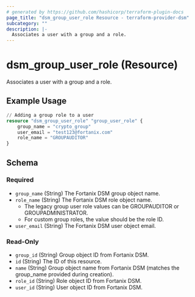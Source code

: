```yaml
---
# generated by https://github.com/hashicorp/terraform-plugin-docs
page_title: "dsm_group_user_role Resource - terraform-provider-dsm"
subcategory: ""
description: |-
  Associates a user with a group and a role.
---
```


# dsm_group_user_role (Resource)

Associates a user with a group and a role.

## Example Usage

```terraform
// Adding a group role to a user
resource "dsm_group_user_role" "group_user_role" {
    group_name = "crypto_group"
    user_email = "test123@fortanix.com"
    role_name = "GROUPAUDITOR"
}
```

<!-- schema generated by tfplugindocs -->
## Schema

### Required

- `group_name` (String) The Fortanix DSM group object name.
- `role_name` (String) The Fortanix DSM role object name.
   * The legacy group user role values can be GROUPAUDITOR or GROUPADMINISTRATOR.
   * For custom group roles, the value should be the role ID.
- `user_email` (String) The Fortanix DSM user object email.

### Read-Only

- `group_id` (String) Group object ID from Fortanix DSM.
- `id` (String) The ID of this resource.
- `name` (String) Group object name from Fortanix DSM (matches the group_name provided during creation).
- `role_id` (String) Role object ID from Fortanix DSM.
- `user_id` (String) User object ID from Fortanix DSM.
